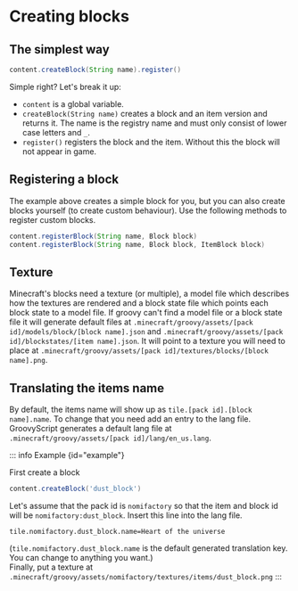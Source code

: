 # Creating blocks

## The simplest way

```groovy
content.createBlock(String name).register()
```

Simple right?
Let's break it up:

- `content` is a global variable.
- `createBlock(String name)` creates a block and an item version and returns it. The name is the registry name and must only consist of lower
  case letters and `_`.
- `register()` registers the block and the item. Without this the block will not appear in game.

## Registering a block

The example above creates a simple block for you, but you can also create blocks yourself (to create custom behaviour).
Use the following methods to register custom blocks.

```groovy
content.registerBlock(String name, Block block)
content.registerBlock(String name, Block block, ItemBlock block)
```

## Texture

Minecraft's blocks need a texture (or multiple), a model file which describes how the textures are rendered and a block state file which points each block state to a model file. If groovy
can't find a model file or a block state file it will generate default files
at `.minecraft/groovy/assets/[pack id]/models/block/[block name].json` and `.minecraft/groovy/assets/[pack id]/blockstates/[item name].json`.
It will point to a texture you will need to place
at `.minecraft/groovy/assets/[pack id]/textures/blocks/[block name].png`.

## Translating the items name

By default, the items name will show up as `tile.[pack id].[block name].name`. To change that you need add an entry to
the lang file. GroovyScript generates a default lang file at `.minecraft/groovy/assets/[pack id]/lang/en_us.lang`.

::: info Example {id="example"}

First create a block

```groovy
content.createBlock('dust_block')
```

Let's assume that the pack id is `nomifactory` so that the item and block id will be `nomifactory:dust_block`.
Insert this line into the lang file.

```mclang
tile.nomifactory.dust_block.name=Heart of the universe
```

(`tile.nomifactory.dust_block.name` is the default generated translation key. You can change to anything you want.) <br>
Finally, put a texture at `.minecraft/groovy/assets/nomifactory/textures/items/dust_block.png`
:::
